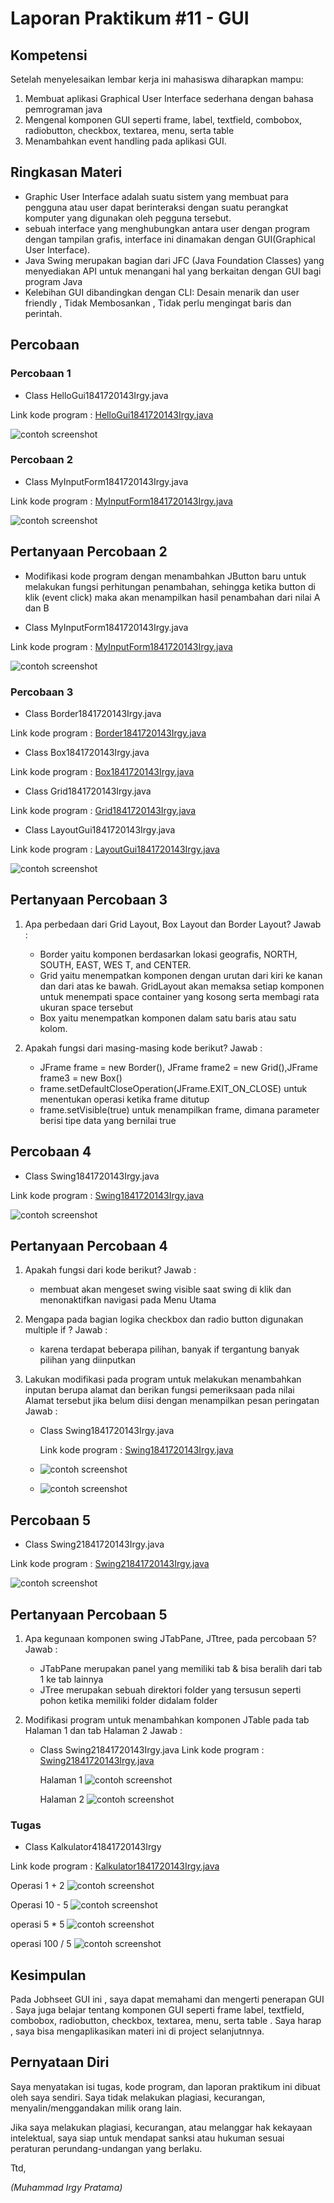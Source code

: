 # Laporan Praktikum #11 - GUI 


## Kompetensi

Setelah menyelesaikan lembar kerja ini mahasiswa diharapkan mampu: 

1. Membuat aplikasi Graphical User Interface sederhana dengan bahasa pemrograman java 
2. Mengenal komponen GUI seperti frame, label, textfield, combobox, radiobutton, checkbox, textarea, menu, serta table
3. Menambahkan event handling pada aplikasi GUI. 

## Ringkasan Materi
-  Graphic User Interface adalah suatu sistem yang membuat para pengguna atau user dapat  berinteraksi dengan suatu perangkat komputer yang digunakan oleh pegguna           tersebut.
-  sebuah interface yang menghubungkan antara user dengan  program dengan tampilan grafis, interface ini dinamakan dengan GUI(Graphical User Interface). 
-  Java Swing merupakan bagian dari JFC (Java Foundation Classes) yang menyediakan API untuk menangani hal yang berkaitan dengan GUI bagi program Java
-  Kelebihan GUI dibandingkan dengan CLI: Desain menarik dan user friendly , Tidak Membosankan , Tidak perlu mengingat baris dan perintah.

## Percobaan

### Percobaan 1

- Class HelloGui1841720143Irgy.java

Link kode program : [HelloGui1841720143Irgy.java](../../src/11_GUI/HelloGui1841720143Irgy.java)

![contoh screenshot](img/pcb1.png)

### Percobaan 2

- Class MyInputForm1841720143Irgy.java

Link kode program : [MyInputForm1841720143Irgy.java](../../src/11_GUI/MyInputForm1841720143Irgy.java)

![contoh screenshot](img/pcb2.png)

## Pertanyaan Percobaan 2

-  Modifikasi kode program dengan menambahkan JButton baru untuk melakukan fungsi perhitungan penambahan, sehingga ketika button di klik (event click) maka akan             menampilkan hasil penambahan dari nilai A dan B

-  Class MyInputForm1841720143Irgy.java

Link kode program : [MyInputForm1841720143Irgy.java](../../src/11_GUI/MyInputForm1841720143Irgy.java)

![contoh screenshot](img/pcb2pty.png)

### Percobaan 3

- Class Border1841720143Irgy.java

Link kode program : [Border1841720143Irgy.java](../../src/11_GUI/Border1841720143Irgy.java)

- Class Box1841720143Irgy.java

Link kode program : [Box1841720143Irgy.java](../../src/11_GUI/Box1841720143Irgy.java)

- Class Grid1841720143Irgy.java

Link kode program : [Grid1841720143Irgy.java](../../src/11_GUI/Grid1841720143Irgy.java)

- Class LayoutGui1841720143Irgy.java

Link kode program : [LayoutGui1841720143Irgy.java](../../src/11_GUI/LayoutGui1841720143Irgy.java)

![contoh screenshot](img/pcb3.png)


## Pertanyaan Percobaan 3

1. Apa perbedaan dari Grid Layout, Box Layout dan Border Layout? 
   Jawab : 
   - Border yaitu komponen berdasarkan lokasi geografis, NORTH, SOUTH, EAST, WES T, and CENTER. 
   - Grid yaitu menempatkan komponen dengan urutan dari kiri ke kanan dan dari atas ke bawah. GridLayout akan memaksa setiap komponen untuk menempati space container       yang kosong serta membagi rata ukuran space tersebut
   - Box yaitu menempatkan komponen dalam satu baris atau satu kolom.

2. Apakah fungsi dari masing-masing kode berikut? 
   Jawab :
   - JFrame frame = new Border(), JFrame frame2 = new Grid(),JFrame frame3 = new Box() 
   - frame.setDefaultCloseOperation(JFrame.EXIT_ON_CLOSE) untuk  menentukan operasi ketika frame ditutup
   - frame.setVisible(true) untuk  menampilkan frame, dimana parameter berisi tipe data yang bernilai true

## Percobaan 4

- Class Swing1841720143Irgy.java

Link kode program : [Swing1841720143Irgy.java](../../src/11_GUI/Swing1841720143Irgy.java)

![contoh screenshot](img/pcb4.png)

## Pertanyaan Percobaan 4

1. Apakah fungsi dari kode berikut? 
   Jawab :
   - membuat akan mengeset swing visible saat swing  di klik dan menonaktifkan navigasi pada Menu Utama

2. Mengapa pada bagian logika checkbox dan radio button digunakan multiple if ?
   Jawab : 
   - karena terdapat beberapa pilihan, banyak if tergantung banyak pilihan yang diinputkan

3. Lakukan modifikasi pada program untuk melakukan menambahkan inputan berupa alamat dan berikan fungsi pemeriksaan pada nilai Alamat tersebut jika belum diisi dengan       menampilkan pesan peringatan
   Jawab : 

   - Class Swing1841720143Irgy.java

     Link kode program : [Swing1841720143Irgy.java](../../src/11_GUI/Swing1841720143Irgy.java)

   - ![contoh screenshot](img/pcb4pty.png)
   
   - ![contoh screenshot](img/pcb4pty2.png)

## Percobaan 5

- Class Swing21841720143Irgy.java

Link kode program : [Swing21841720143Irgy.java](../../src/11_GUI/Swing21841720143Irgy.java)

![contoh screenshot](img/pcb5.png)

## Pertanyaan Percobaan 5
 1. Apa kegunaan komponen swing JTabPane, JTtree, pada percobaan 5? 
    Jawab :
    - JTabPane merupakan panel yang memiliki tab & bisa beralih dari tab 1 ke tab lainnya
    - JTree merupakan sebuah direktori folder yang tersusun seperti pohon ketika memiliki folder didalam folder
    

 2. Modifikasi program untuk menambahkan komponen JTable pada tab Halaman 1 dan tab Halaman 2 
    Jawab :
    - Class Swing21841720143Irgy.java
      Link kode program : [Swing21841720143Irgy.java](../../src/11_GUI/Swing21841720143Irgy.java)
       
       Halaman 1
      ![contoh screenshot](img/pcb5pty.png)
      
       Halaman 2
      ![contoh screenshot](img/pcb5pty2.png)

### Tugas

- Class Kalkulator41841720143Irgy

Link kode program : [Kalkulator1841720143Irgy.java](../../src/11_GUI/Kalkulator1841720143Irgy.java)

Operasi 1 + 2
![contoh screenshot](img/tgstambah.png)

Operasi 10 - 5
![contoh screenshot](img/tgstambah.png)

operasi 5 * 5
![contoh screenshot](img/tgstambah.png)

operasi 100 / 5
![contoh screenshot](img/tgstambah.png)

## Kesimpulan

Pada Jobhseet GUI ini ,  saya dapat memahami dan mengerti penerapan GUI . Saya juga belajar tentang komponen GUI seperti 
frame label, textfield, combobox, radiobutton, checkbox, textarea, menu, serta table . Saya harap , saya bisa mengaplikasikan materi ini di project selanjutnnya.

## Pernyataan Diri

Saya menyatakan isi tugas, kode program, dan laporan praktikum ini dibuat oleh saya sendiri. Saya tidak melakukan plagiasi, kecurangan, menyalin/menggandakan milik orang lain.

Jika saya melakukan plagiasi, kecurangan, atau melanggar hak kekayaan intelektual, saya siap untuk mendapat sanksi atau hukuman sesuai peraturan perundang-undangan yang berlaku.

Ttd,

*(Muhammad Irgy Pratama)*
